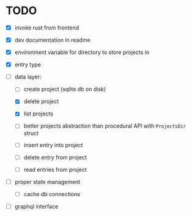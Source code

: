 # TODO

* [x] invoke rust from frontend

* [x] dev documentation in readme

* [x] environment variable for directory to store projects in

* [x] entry type

* [ ] data layer: 

  - [ ] create project (sqlite db on disk)

  - [x] delete project  

  - [x] list projects  

  - [ ] better projects abstraction than procedural API with 
    `ProjectsDir` struct

  - [ ] insert entry into project

  - [ ] delete entry from project

  - [ ] read entries from project

* [ ] proper state management

  - [ ] cache db connections

* [ ] graphql interface